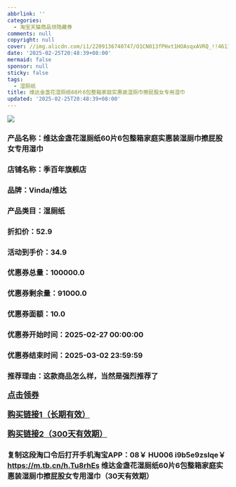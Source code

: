 ```yaml
---
abbrlink: ''
categories:
  - 淘宝天猫商品领隐藏券
comments: null
copyright: null
cover: //img.alicdn.com/i1/2209136740747/O1CN013fPHxt1HOAsqxAVRQ_!!4611686018427382155-0-item_pic.jpg
date: '2025-02-25T20:48:39+08:00'
mermaid: false
sponsor: null
sticky: false
tags:
  - 湿厕纸
title: 维达金盏花湿厕纸60片6包整箱家庭实惠装湿厕巾擦屁股女专用湿巾
updated: '2025-02-25T20:48:39+08:00'
--- 
```


![](//img.alicdn.com/i1/2209136740747/O1CN013fPHxt1HOAsqxAVRQ_!!4611686018427382155-0-item_pic.jpg)

### 产品名称：维达金盏花湿厕纸60片6包整箱家庭实惠装湿厕巾擦屁股女专用湿巾
### 店铺名称：季百年旗舰店
### 品牌：Vinda/维达
### 产品类目：湿厕纸
### 折扣价：52.9
### 活动到手价：34.9
### 优惠券总量：100000.0
### 优惠券剩余量：91000.0
### 优惠券面额：10.0
### 优惠券开始时间：2025-02-27 00:00:00	
### 优惠券结束时间：2025-03-02 23:59:59	
### 推荐理由：这款商品怎么样，当然是强烈推荐了

<p style="font-size: 18px; font-weight: bold;">
  <a href="这款商品太牛了！销售太火爆以至于没有设置" target="_blank">点击领券</a>
</p>
<p style="font-size: 18px; font-weight: bold;">
  <a href="https://s.click.taobao.com/t?e=m%3D2%26s%3DWnPHZWMW3t9w4vFB6t2Z2ueEDrYVVa64K7Vc7tFgwiHjf2vlNIV67k2Uw6Vjz9mVoAgJVlbS%2FO%2F3ID%2FV1RqsF4wnCJeELi4I%2FIEn%2BS1IjHAB0ghlTd7WlZVm%2FOAUUFw71qrpxiwMoCNxc1AtbZGVS%2FI4j1lMEsMXQEjgy61i3fbNEPXytV9ALoS4zvCRUrquxnXK33GYWCXOP9e7aMgCpGWTKi51b%2BHTGg1t5%2BrgEYZWZ2P2rQtnUH8PkCFLwv2%2BMBUkh0QXFfWPgysBSxHfUOXVLEPDWL24%2FufIeaShmLvWGPPZ03CRxOVM5RTlaE8PH1mscGzpFVfGDmntuH4VtA%3D%3D&umpChannel=bybtqdyh&u_channel=bybtqdyh" target="_blank">购买链接1（长期有效）</a>
</p>
<p style="font-size: 18px; font-weight: bold;">
  <a href="https://s.click.taobao.com/29GMRYs" target="_blank">购买链接2（300天有效期）</a>
</p>

### 复制这段淘口令后打开手机淘宝APP：08￥ HU006 i9b5e9zsIqe￥ https://m.tb.cn/h.Tu8rhEs  维达金盏花湿厕纸60片6包整箱家庭实惠装湿厕巾擦屁股女专用湿巾（30天有效期）
